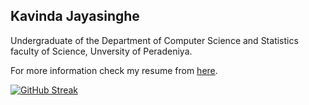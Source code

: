 ## Kavinda Jayasinghe
Undergraduate of the Department of Computer Science and Statistics faculty of Science, Unversity of Peradeniya.

For more information check my resume from [here](https://drive.google.com/file/d/1-5fXc5O_neUB9OAnVSMTpj0Wv1hbOiyZ/view?usp=share_link).

[![GitHub Streak](https://github-readme-streak-stats.herokuapp.com?user=kavinda-jayasinghe&theme=dark)](https://git.io/streak-stats)




